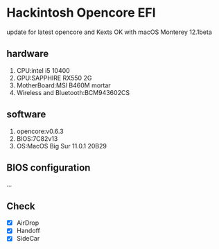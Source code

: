 # Hackintosh Opencore EFI
update for latest opencore and Kexts
OK with macOS Monterey 12.1beta
## hardware
1. CPU:intel i5 10400
2. GPU:SAPPHIRE RX550 2G
3. MotherBoard:MSI B460M mortar
4. Wireless and Bluetooth:BCM943602CS

## software
1. opencore:v0.6.3
2. BIOS:7C82v13
3. OS:MacOS Big Sur 11.0.1 20B29

## BIOS configuration
...

## Check
- [x] AirDrop
- [x] Handoff
- [x] SideCar
